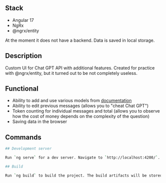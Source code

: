 ## Stack
- Angular 17
- NgRx
- @ngrx/entity

At the moment it does not have a backend. Data is saved in local storage.

## Description
Custom UI for Chat GPT API with additional features. Created for practice with @ngrx/entity, but it turned out to be not completely useless.    

## Functional
- Ability to add and use various models from  [documentation](https://platform.openai.com/docs/models/gpt-4-and-gpt-4-turbo)
- Ability to edit previous messages (allows you to "cheat Chat GPT")
- Token counting for individual messages and total (allows you to observe how the cost of money depends on the complexity of the question)
- Saving data in the browser

## Commands
```bash
## Development server

Run `ng serve` for a dev server. Navigate to `http://localhost:4200/`. The application will automatically reload if you change any of the source files.

## Build

Run `ng build` to build the project. The build artifacts will be stored in the `dist/` directory.
```
